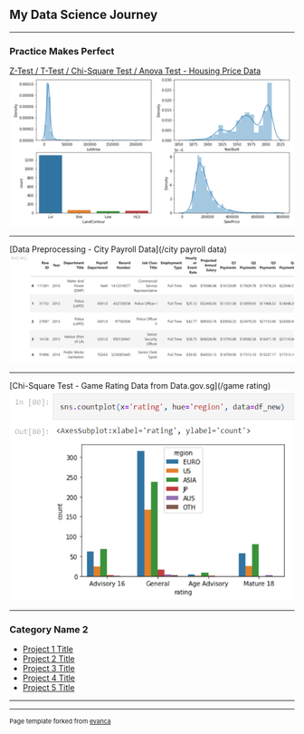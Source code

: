## My Data Science Journey

---

### Practice Makes Perfect 

[Z-Test / T-Test / Chi-Square Test / Anova Test - Housing Price Data](/sample_page)
<img src="images/Overview.png?raw=true"/>

---
[Data Preprocessing - City Payroll Data](/city payroll data)
<img src="images/city payroll_city payroll data.png?raw=true"/>

---
[Chi-Square Test - Game Rating Data from Data.gov.sg](/game rating)
<img src="images/count_of_game_rating_by_region.png?raw=true"/>

---

### Category Name 2

- [Project 1 Title](http://example.com/)
- [Project 2 Title](http://example.com/)
- [Project 3 Title](http://example.com/)
- [Project 4 Title](http://example.com/)
- [Project 5 Title](http://example.com/)

---




---
<p style="font-size:11px">Page template forked from <a href="https://github.com/evanca/quick-portfolio">evanca</a></p>
<!-- Remove above link if you don't want to attibute -->
